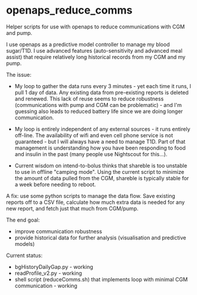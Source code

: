 # openaps_reduce_comms
Helper scripts for use with openaps to reduce communications with CGM and pump.

I use openaps as a predictive model controller to manage my blood sugar/T1D.  I use advanced features (auto-sensitivity and advanced meal assist) that require relatively long historical records from my CGM and my pump.

The issue: 
* My loop to gather the data runs every 3 minutes - yet each time it runs, I pull 1 day of data.  Any existing data from pre-existing reports is deleted and renewed.  This lack of reuse seems to reduce robustness (communications with pump and CGM can be problematic) - and I'm guessing also leads to reduced battery life since we are doing longer communication.

* My loop is entirely independent of any external sources - it runs entirely off-line.  The availability of wifi and even cell phone service is not guaranteed - but I will always have a need to manage T1D.  Part of that management is understanding how you have been responding to food and insulin in the past (many people use Nightscout for this...).  

* Current wisdom on intend-to-bolus thinks that shareble is too unstable to use in offline "camping mode".  Using the current script to minimize the amount of data pulled from the CGM, shareble is typically stable for a week before needing to reboot.

A fix:  use some python scripts to manage the data flow.  Save existing reports off to a CSV file, calculate how much extra data is needed for any new report, and fetch just that much from CGM/pump.

The end goal:
- improve communication robustness
- provide historical data for further analysis (visualisation and predictive models)

Current status:
* bgHistoryDailyGap.py - working 
* readProfile_v2.py - working
* shell script (reduceComms.sh) that implements loop with minimal CGM communication - working

